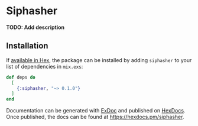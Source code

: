# Siphasher

**TODO: Add description**

## Installation

If [available in Hex](https://hex.pm/docs/publish), the package can be installed
by adding `siphasher` to your list of dependencies in `mix.exs`:

```elixir
def deps do
  [
    {:siphasher, "~> 0.1.0"}
  ]
end
```

Documentation can be generated with [ExDoc](https://github.com/elixir-lang/ex_doc)
and published on [HexDocs](https://hexdocs.pm). Once published, the docs can
be found at <https://hexdocs.pm/siphasher>.

